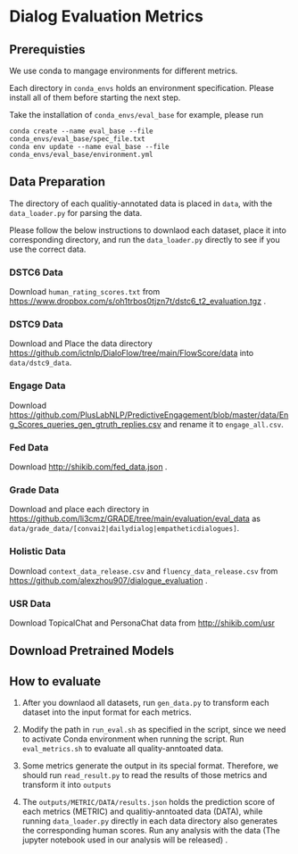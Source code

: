 # Dialog Evaluation Metrics

## Prerequisties

We use conda to mangage environments for different metrics.

Each directory in `conda_envs` holds an environment specification. Please install all of them before starting the next step.

Take the installation of `conda_envs/eval_base` for example, please run

```
conda create --name eval_base --file conda_envs/eval_base/spec_file.txt
conda env update --name eval_base --file conda_envs/eval_base/environment.yml
```


## Data Preparation

The directory of each qualitiy-annotated data is placed in `data`, with the `data_loader.py` for parsing the data.

Please follow the below instructions to downlaod each dataset, place it into corresponding directory, and run the `data_loader.py` directly to see if you use the correct data.

### DSTC6 Data

Download `human_rating_scores.txt` from https://www.dropbox.com/s/oh1trbos0tjzn7t/dstc6_t2_evaluation.tgz .

### DSTC9 Data

Download and Place the data directory https://github.com/ictnlp/DialoFlow/tree/main/FlowScore/data into `data/dstc9_data`.

### Engage Data

Download https://github.com/PlusLabNLP/PredictiveEngagement/blob/master/data/Eng_Scores_queries_gen_gtruth_replies.csv and rename it to `engage_all.csv`.

### Fed Data

Download http://shikib.com/fed_data.json .

### Grade Data

Download and place each directory in https://github.com/li3cmz/GRADE/tree/main/evaluation/eval_data as `data/grade_data/[convai2|dailydialog|empatheticdialogues]`.

### Holistic Data

Download `context_data_release.csv` and `fluency_data_release.csv` from https://github.com/alexzhou907/dialogue_evaluation .

### USR Data

Download TopicalChat and PersonaChat data from http://shikib.com/usr 

## Download Pretrained Models


## How to evaluate

1. After you downlaod all datasets, run `gen_data.py` to transform each dataset into the input format for each metrics.

2. Modify the path in `run_eval.sh` as specified in the script, since we need to activate Conda environment when running the script. Run `eval_metrics.sh` to evaluate all quality-anntoated data.

3. Some metrics generate the output in its special format. Therefore, we should run `read_result.py` to read the results of those metrics and transform it into `outputs`

4. The `outputs/METRIC/DATA/results.json` holds the prediction score of each metrics (METRIC) and qualitiy-anntoated data (DATA), while running `data_loader.py` directly in each data directory also generates the corresponding human scores. Run any analysis with the data (The jupyter notebook used in our analysis will be released) .

